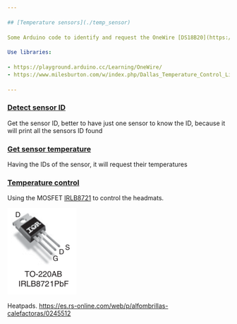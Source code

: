 ```yaml
---

## [Temperature sensors](./temp_sensor)

Some Arduino code to identify and request the OneWire [DS18B20](https://www.analog.com/media/en/technical-documentation/data-sheets/ds18b20.pdf) temperature sensor.

Use libraries:

- https://playground.arduino.cc/Learning/OneWire/
- https://www.milesburton.com/w/index.php/Dallas_Temperature_Control_Library

---
```


### [Detect sensor ID](./temperature/detect_ds1820_tempsens_id/)

Get the sensor ID, better to have just one sensor to know the ID, because it will print all the sensors ID found


### [Get sensor temperature](./temperature/get_temp_ds18b20_wid/)

Having the IDs of the sensor, it will request their temperatures

### [Temperature control](./temperature/tempsens_heatpad)

Using the MOSFET [IRLB8721](https://www.infineon.com/cms/en/product/power/mosfet/n-channel/irlb8721/) to control the headmats.

![IRLB8721](irlb8721.png)

Heatpads. https://es.rs-online.com/web/p/alfombrillas-calefactoras/0245512




